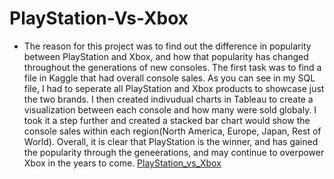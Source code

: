 # PlayStation-Vs-Xbox

- The reason for this project was to find out the difference in popularity between PlayStation and Xbox, and how that popularity has changed throughout the generations of new consoles. The first task was to find a file in Kaggle that had overall console sales. As you can see in my SQL file, I had to seperate all PlayStation and Xbox products to showcase just the two brands. I then created indivudual charts in Tableau to create a visualization between each console and how many were sold globaly. I took it a step further and created a stacked bar chart would show the console sales within each region(North America, Europe, Japan, Rest of World). Overall, it is clear that PlayStation is the winner, and has gained the popularity through the geneerations, and may continue to overpower Xbox in the years to come.
[PlayStation_vs_Xbox](https://public.tableau.com/views/PlayStationvs_Xbox/Dashboard1?:language=en-US&:display_count=n&:origin=viz_share_link)
